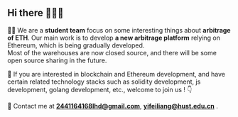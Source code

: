 ## Hi there 👋👋👋

<!--
**Here are some ideas to get you started:**
🧙 Remember, you can do mighty things with the power of [Markdown](https://docs.github.com/github/writing-on-github/getting-started-with-writing-and-formatting-on-github/basic-writing-and-formatting-syntax)
👩‍💻 Useful resources - where can the community find your docs? Is there anything else the community should know?
🍿 Fun facts - what does your team eat for breakfast?
-->

🙋‍♀️ We are a **student team** focus on some interesting things about **arbitrage of ETH**.
Our main work is to develop **a new arbitrage platform** relying on Ethereum, which is being gradually developed.  
Most of the warehouses are now closed source, and there will be some open source sharing in the future.

🌈 If you are interested in blockchain and Ethereum development, and have certain related technology stacks such as solidity development, js development, golang development, etc., welcome to join us ! 👇

📨 Contact me at [**2441164168lhd@gmail.com**](), [**yifeiliang@hust.edu.cn**]() .

